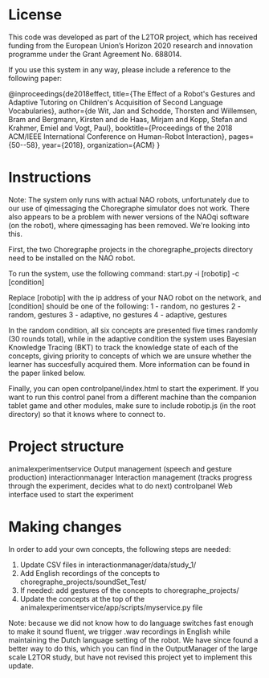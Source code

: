 # License #

This code was developed as part of the L2TOR project, which has received funding from the European Union’s Horizon 2020 research and innovation programme under the Grant Agreement No. 688014.

If you use this system in any way, please include a reference to the following paper:

@inproceedings{de2018effect,
  title={The Effect of a Robot's Gestures and Adaptive Tutoring on Children's Acquisition of Second Language Vocabularies},
  author={de Wit, Jan and Schodde, Thorsten and Willemsen, Bram and Bergmann, Kirsten and de Haas, Mirjam and Kopp, Stefan and Krahmer, Emiel and Vogt, Paul},
  booktitle={Proceedings of the 2018 ACM/IEEE International Conference on Human-Robot Interaction},
  pages={50--58},
  year={2018},
  organization={ACM}
}

# Instructions #
Note: The system only runs with actual NAO robots, unfortunately due to our use of qimessaging the Choregraphe simulator does not work.
There also appears to be a problem with newer versions of the NAOqi software (on the robot), where qimessaging has been removed. We're looking into this.

First, the two Choregraphe projects in the choregraphe_projects directory need to be installed on the NAO robot.

To run the system, use the following command:
start.py -i [robotip] -c [condition]

Replace [robotip] with the ip address of your NAO robot on the network, and [condition] should be one of the following:
1	-	random, no gestures
2	-	random, gestures
3	-	adaptive, no gestures
4	-	adaptive, gestures

In the random condition, all six concepts are presented five times randomly (30 rounds total), while in the adaptive condition the system uses Bayesian Knowledge Tracing (BKT) to track the knowledge state of each of the concepts, giving priority to concepts of which we are unsure whether the learner has succesfully acquired them. More information can be found in the paper linked below.

Finally, you can open controlpanel/index.html to start the experiment. If you want to run this control panel from a different machine than the companion tablet game and other modules, make sure to include robotip.js (in the root directory) so that it knows where to connect to.

# Project structure #
animalexperimentservice				Output management (speech and gesture production)
interactionmanager					Interaction management (tracks progress through the experiment, decides what to do next)
controlpanel						Web interface used to start the experiment

# Making changes #
In order to add your own concepts, the following steps are needed:
1. Update CSV files in interactionmanager/data/study_1/
2. Add English recordings of the concepts to choregraphe_projects/soundSet_Test/
3. If needed: add gestures of the concepts to choregraphe_projects/
4. Update the concepts at the top of the animalexperimentservice/app/scripts/myservice.py file

Note: because we did not know how to do language switches fast enough to make it sound fluent, we trigger .wav recordings in English while maintaining the Dutch language setting of the robot. We have since found a better way to do this, which you can find in the OutputManager of the large scale L2TOR study, but have not revised this project yet to implement this update.
